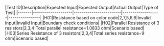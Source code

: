 |Test ID|Description|Expected Input|Expected Output|Actual Output|Type of Test|
|-------|--------------------|------------------------|-------------------|----------------|
|H01|Resistance based on color code|2,7,5,8,9|Invalid Input|Invalid Input|Boundary check conditions|
|H02|Parallel Resistance of 3 resistors|2,3,4|Total parallel resistance=1.0833 ohm|Scenario based|
|H03|Series Resistance of 3 resistors|2,3,4|Total series resistance=9 ohm|Scenario based|
